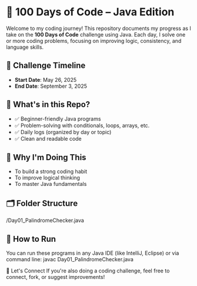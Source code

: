 # 💯 100 Days of Code – Java Edition

Welcome to my coding journey! This repository documents my progress as I take on the **100 Days of Code** challenge using Java. Each day, I solve one or more coding problems, focusing on improving logic, consistency, and language skills.

## 📅 Challenge Timeline
- **Start Date**: May 26, 2025
- **End Date**: September 3, 2025

## 📌 What's in this Repo?
- ✅ Beginner-friendly Java programs
- ✅ Problem-solving with conditionals, loops, arrays, etc.
- ✅ Daily logs (organized by day or topic)
- ✅ Clean and readable code

## 🚀 Why I'm Doing This
- To build a strong coding habit
- To improve logical thinking
- To master Java fundamentals

## 🗂️ Folder Structure
/Day01_PalindromeChecker.java


## 📖 How to Run
You can run these programs in any Java IDE (like IntelliJ, Eclipse) or via command line:
javac Day01_PalindromeChecker.java

🙌 Let's Connect
If you're also doing a coding challenge, feel free to connect, fork, or suggest improvements!
